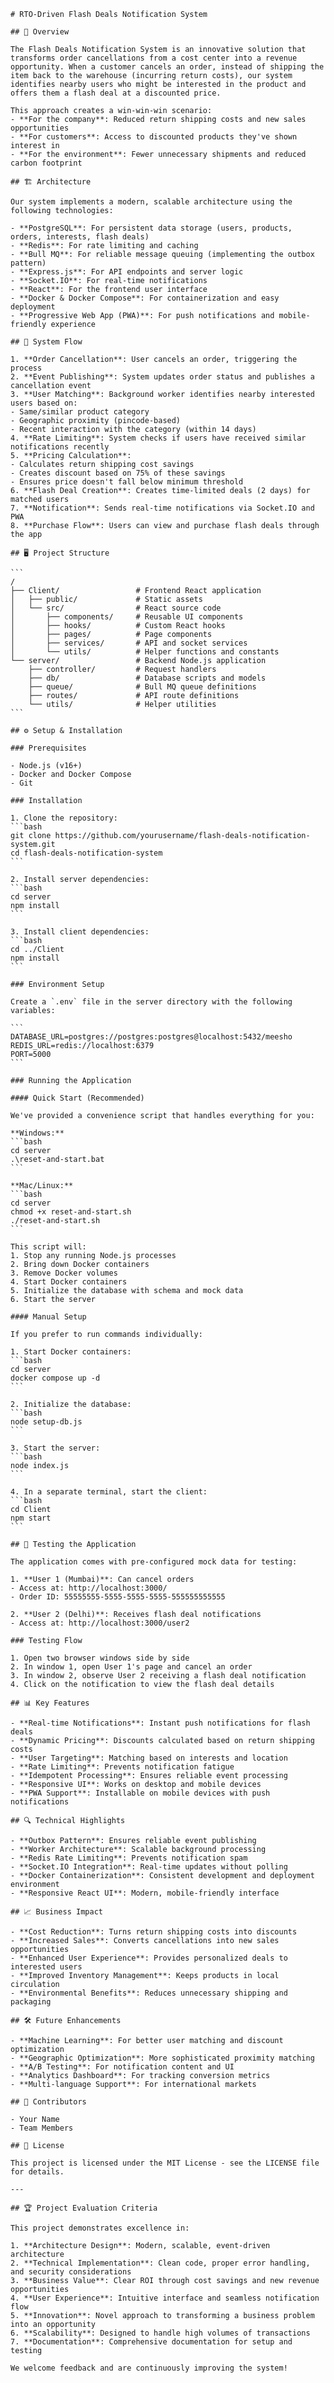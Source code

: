     # RTO-Driven Flash Deals Notification System

    ## 🚀 Overview

    The Flash Deals Notification System is an innovative solution that transforms order cancellations from a cost center into a revenue opportunity. When a customer cancels an order, instead of shipping the item back to the warehouse (incurring return costs), our system identifies nearby users who might be interested in the product and offers them a flash deal at a discounted price.

    This approach creates a win-win-win scenario:
    - **For the company**: Reduced return shipping costs and new sales opportunities
    - **For customers**: Access to discounted products they've shown interest in
    - **For the environment**: Fewer unnecessary shipments and reduced carbon footprint

    ## 🏗️ Architecture

    Our system implements a modern, scalable architecture using the following technologies:

    - **PostgreSQL**: For persistent data storage (users, products, orders, interests, flash deals)
    - **Redis**: For rate limiting and caching
    - **Bull MQ**: For reliable message queuing (implementing the outbox pattern)
    - **Express.js**: For API endpoints and server logic
    - **Socket.IO**: For real-time notifications
    - **React**: For the frontend user interface
    - **Docker & Docker Compose**: For containerization and easy deployment
    - **Progressive Web App (PWA)**: For push notifications and mobile-friendly experience

    ## 🔄 System Flow

    1. **Order Cancellation**: User cancels an order, triggering the process
    2. **Event Publishing**: System updates order status and publishes a cancellation event
    3. **User Matching**: Background worker identifies nearby interested users based on:
    - Same/similar product category
    - Geographic proximity (pincode-based)
    - Recent interaction with the category (within 14 days)
    4. **Rate Limiting**: System checks if users have received similar notifications recently
    5. **Pricing Calculation**: 
    - Calculates return shipping cost savings
    - Creates discount based on 75% of these savings
    - Ensures price doesn't fall below minimum threshold
    6. **Flash Deal Creation**: Creates time-limited deals (2 days) for matched users
    7. **Notification**: Sends real-time notifications via Socket.IO and PWA
    8. **Purchase Flow**: Users can view and purchase flash deals through the app

    ## 🖥️ Project Structure

    ```
    /
    ├── Client/                 # Frontend React application
    │   ├── public/             # Static assets
    │   └── src/                # React source code
    │       ├── components/     # Reusable UI components
    │       ├── hooks/          # Custom React hooks
    │       ├── pages/          # Page components
    │       ├── services/       # API and socket services
    │       └── utils/          # Helper functions and constants
    └── server/                 # Backend Node.js application
        ├── controller/         # Request handlers
        ├── db/                 # Database scripts and models
        ├── queue/              # Bull MQ queue definitions
        ├── routes/             # API route definitions
        └── utils/              # Helper utilities
    ```

    ## ⚙️ Setup & Installation

    ### Prerequisites

    - Node.js (v16+)
    - Docker and Docker Compose
    - Git

    ### Installation

    1. Clone the repository:
    ```bash
    git clone https://github.com/yourusername/flash-deals-notification-system.git
    cd flash-deals-notification-system
    ```

    2. Install server dependencies:
    ```bash
    cd server
    npm install
    ```

    3. Install client dependencies:
    ```bash
    cd ../Client
    npm install
    ```

    ### Environment Setup

    Create a `.env` file in the server directory with the following variables:

    ```
    DATABASE_URL=postgres://postgres:postgres@localhost:5432/meesho
    REDIS_URL=redis://localhost:6379
    PORT=5000
    ```

    ### Running the Application

    #### Quick Start (Recommended)

    We've provided a convenience script that handles everything for you:

    **Windows:**
    ```bash
    cd server
    .\reset-and-start.bat
    ```

    **Mac/Linux:**
    ```bash
    cd server
    chmod +x reset-and-start.sh
    ./reset-and-start.sh
    ```

    This script will:
    1. Stop any running Node.js processes
    2. Bring down Docker containers
    3. Remove Docker volumes
    4. Start Docker containers
    5. Initialize the database with schema and mock data
    6. Start the server

    #### Manual Setup

    If you prefer to run commands individually:

    1. Start Docker containers:
    ```bash
    cd server
    docker compose up -d
    ```

    2. Initialize the database:
    ```bash
    node setup-db.js
    ```

    3. Start the server:
    ```bash
    node index.js
    ```

    4. In a separate terminal, start the client:
    ```bash
    cd Client
    npm start
    ```

    ## 🧪 Testing the Application

    The application comes with pre-configured mock data for testing:

    1. **User 1 (Mumbai)**: Can cancel orders
    - Access at: http://localhost:3000/
    - Order ID: 55555555-5555-5555-5555-555555555555

    2. **User 2 (Delhi)**: Receives flash deal notifications
    - Access at: http://localhost:3000/user2

    ### Testing Flow

    1. Open two browser windows side by side
    2. In window 1, open User 1's page and cancel an order
    3. In window 2, observe User 2 receiving a flash deal notification
    4. Click on the notification to view the flash deal details

    ## 📊 Key Features

    - **Real-time Notifications**: Instant push notifications for flash deals
    - **Dynamic Pricing**: Discounts calculated based on return shipping costs
    - **User Targeting**: Matching based on interests and location
    - **Rate Limiting**: Prevents notification fatigue
    - **Idempotent Processing**: Ensures reliable event processing
    - **Responsive UI**: Works on desktop and mobile devices
    - **PWA Support**: Installable on mobile devices with push notifications

    ## 🔍 Technical Highlights

    - **Outbox Pattern**: Ensures reliable event publishing
    - **Worker Architecture**: Scalable background processing
    - **Redis Rate Limiting**: Prevents notification spam
    - **Socket.IO Integration**: Real-time updates without polling
    - **Docker Containerization**: Consistent development and deployment environment
    - **Responsive React UI**: Modern, mobile-friendly interface

    ## 📈 Business Impact

    - **Cost Reduction**: Turns return shipping costs into discounts
    - **Increased Sales**: Converts cancellations into new sales opportunities
    - **Enhanced User Experience**: Provides personalized deals to interested users
    - **Improved Inventory Management**: Keeps products in local circulation
    - **Environmental Benefits**: Reduces unnecessary shipping and packaging

    ## 🛠️ Future Enhancements

    - **Machine Learning**: For better user matching and discount optimization
    - **Geographic Optimization**: More sophisticated proximity matching
    - **A/B Testing**: For notification content and UI
    - **Analytics Dashboard**: For tracking conversion metrics
    - **Multi-language Support**: For international markets

    ## 👥 Contributors

    - Your Name
    - Team Members

    ## 📄 License

    This project is licensed under the MIT License - see the LICENSE file for details.

    ---

    ## 🏆 Project Evaluation Criteria

    This project demonstrates excellence in:

    1. **Architecture Design**: Modern, scalable, event-driven architecture
    2. **Technical Implementation**: Clean code, proper error handling, and security considerations
    3. **Business Value**: Clear ROI through cost savings and new revenue opportunities
    4. **User Experience**: Intuitive interface and seamless notification flow
    5. **Innovation**: Novel approach to transforming a business problem into an opportunity
    6. **Scalability**: Designed to handle high volumes of transactions
    7. **Documentation**: Comprehensive documentation for setup and testing

    We welcome feedback and are continuously improving the system!
